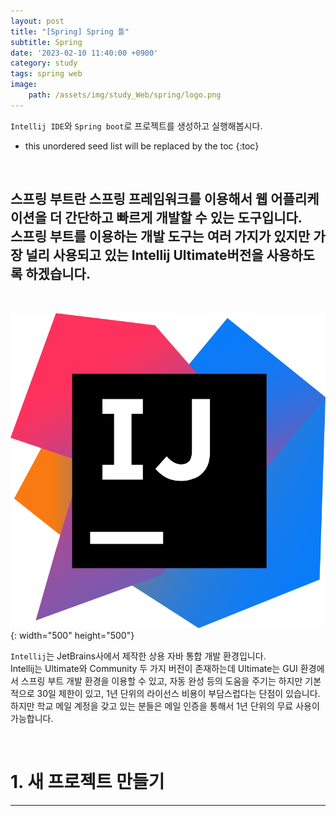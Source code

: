 ```yaml
---
layout: post
title: "[Spring] Spring 틀"
subtitle: Spring
date: '2023-02-10 11:40:00 +0900'
category: study
tags: spring web
image:
    path: /assets/img/study_Web/spring/logo.png
---
```


`Intellij IDE`와 `Spring boot`로 프로젝트를 생성하고 실행해봅시다.

<!--more-->

* this unordered seed list will be replaced by the toc
{:toc}
<br>

스프링 부트란 스프링 프레임워크를 이용해서 웹 어플리케이션을 더 간단하고 빠르게 개발할 수 있는 도구입니다.<br>
스프링 부트를 이용하는 개발 도구는 여러 가지가 있지만 가장 널리 사용되고 있는 Intellij Ultimate버전을 사용하도록 하겠습니다.<br>
---
<br>

![1](/assets/img/study_Web/spring/2023-02-05_[Spring]_Spring_boot로_프로젝트_생성하기/intellij.png){: width="500" height="500"}

`Intellij`는 JetBrains사에서 제작한 상용 자바 통합 개발 환경입니다.
<br>
Intellij는 Ultimate와 Community 두 가지 버전이 존재하는데 Ultimate는 GUI 환경에서 스프링 부트 개발 환경을 이용할 수 있고, 자동 완성 등의 도움을 주기는 하지만 기본적으로 30일 제한이 있고, 1년 단위의 라이선스 비용이 부담스럽다는 단점이 있습니다.
<br>
하지만 학교 메일 계정을 갖고 있는 분들은 메일 인증을 통해서 1년 단위의 무료 사용이 가능합니다.

<br>

# 1. 새 프로젝트 만들기
---
<br>